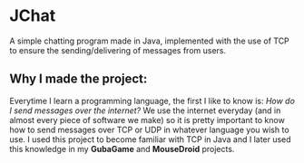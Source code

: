 # JChat
A simple chatting program made in Java, implemented with the use of TCP to ensure the sending/delivering of messages from users.

## Why I made the project:
Everytime I learn a programming language, the first I like to know is: *How do I send messages over the internet?* We use the internet everyday (and in almost every piece of software we make) so it is pretty important to know how to send messages over TCP or UDP in whatever language you wish to use. I used this project to become familiar with TCP in Java and I later used this knowledge in my **GubaGame** and **MouseDroid** projects.
